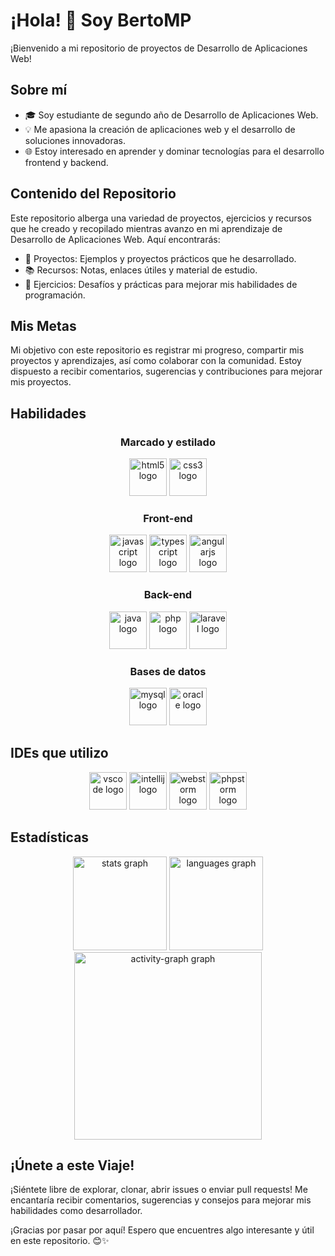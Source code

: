 # ¡Hola! 👋 Soy BertoMP

¡Bienvenido a mi repositorio de proyectos de Desarrollo de Aplicaciones Web!

## Sobre mí

- 🎓 Soy estudiante de segundo año de Desarrollo de Aplicaciones Web.
- 💡 Me apasiona la creación de aplicaciones web y el desarrollo de soluciones innovadoras.
- 🌐 Estoy interesado en aprender y dominar tecnologías para el desarrollo frontend y backend.

## Contenido del Repositorio

Este repositorio alberga una variedad de proyectos, ejercicios y recursos que he creado y recopilado mientras avanzo en mi aprendizaje de Desarrollo de Aplicaciones Web. Aquí encontrarás:

- 📁 Proyectos: Ejemplos y proyectos prácticos que he desarrollado.
- 📚 Recursos: Notas, enlaces útiles y material de estudio.
- 📝 Ejercicios: Desafíos y prácticas para mejorar mis habilidades de programación.

## Mis Metas

Mi objetivo con este repositorio es registrar mi progreso, compartir mis proyectos y aprendizajes, así como colaborar con la comunidad. Estoy dispuesto a recibir comentarios, sugerencias y contribuciones para mejorar mis proyectos.

## Habilidades

<h3 align="center">Marcado y estilado</h3>
<div align="center">
  <img src="https://cdn.jsdelivr.net/gh/devicons/devicon/icons/html5/html5-plain-wordmark.svg" height="60" alt="html5 logo"  />
  <img src="https://cdn.jsdelivr.net/gh/devicons/devicon/icons/css3/css3-plain-wordmark.svg" height="60" alt="css3 logo"  />
</div>

<h3 align="center">Front-end</h3>
<div align="center">
  <img src="https://cdn.jsdelivr.net/gh/devicons/devicon/icons/javascript/javascript-original.svg" height="60" alt="javascript logo"  />
  <img src="https://cdn.jsdelivr.net/gh/devicons/devicon/icons/typescript/typescript-original.svg" height="60" alt="typescript logo"  />
  <img src="https://cdn.simpleicons.org/angular/DD0031" height="60" alt="angularjs logo"  />
</div>

<h3 align="center">Back-end</h3>
<div align="center">
  <img src="https://cdn.jsdelivr.net/gh/devicons/devicon/icons/java/java-plain.svg" height="60" alt="java logo"  />
  <img src="https://cdn.jsdelivr.net/gh/devicons/devicon/icons/php/php-original.svg" height="60" alt="php logo"  />
  <img src="https://cdn.simpleicons.org/laravel/FF2D20" height="60" alt="laravel logo"  />
</div>

<h3 align="center">Bases de datos</h3>
<div align="center">
  <img src="https://cdn.jsdelivr.net/gh/devicons/devicon/icons/mysql/mysql-original.svg" height="60" alt="mysql logo"  />
  <img src="https://cdn.jsdelivr.net/gh/devicons/devicon/icons/oracle/oracle-original.svg" height="60" alt="oracle logo"  />
</div>

## IDEs que utilizo

<div align="center">
  <img src="https://cdn.jsdelivr.net/gh/devicons/devicon/icons/vscode/vscode-original.svg" height="60" alt="vscode logo"  />
  <img src="https://cdn.jsdelivr.net/gh/devicons/devicon/icons/intellij/intellij-original.svg" height="60" alt="intellij logo"  />
  <img src="https://cdn.jsdelivr.net/gh/devicons/devicon/icons/webstorm/webstorm-original.svg" height="60" alt="webstorm logo"  />
  <img src="https://cdn.jsdelivr.net/gh/devicons/devicon/icons/phpstorm/phpstorm-original.svg" height="60" alt="phpstorm logo"  />
</div>

## Estadísticas

<div align="center">
  <img src="https://github-readme-stats.vercel.app/api?username=BertoMP&hide_title=false&hide_rank=false&show_icons=true&include_all_commits=true&count_private=true&disable_animations=false&theme=dracula&locale=en&hide_border=false&order=1" height="150" alt="stats graph"  />
  <img src="https://github-readme-stats.vercel.app/api/top-langs?username=BertoMP&locale=en&hide_title=false&layout=compact&card_width=320&langs_count=5&theme=dracula&hide_border=false&order=2" height="150" alt="languages graph"  />
  <img src="https://github-readme-activity-graph.vercel.app/graph?username=BertoMP&radius=16&theme=react&area=true&order=5" height="300" alt="activity-graph graph"  />
</div>

## ¡Únete a este Viaje!

¡Siéntete libre de explorar, clonar, abrir issues o enviar pull requests! Me encantaría recibir comentarios, sugerencias y consejos para mejorar mis habilidades como desarrollador.

¡Gracias por pasar por aquí! Espero que encuentres algo interesante y útil en este repositorio. 😊✨
